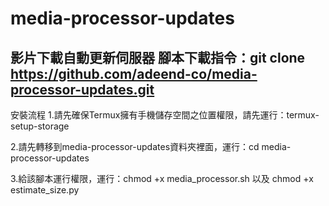 # media-processor-updates
影片下載自動更新伺服器
腳本下載指令：git clone https://github.com/adeend-co/media-processor-updates.git
-------------------------------
安裝流程
1.請先確保Termux擁有手機儲存空間之位置權限，請先運行：termux-setup-storage

2.請先轉移到media-processor-updates資料夾裡面，運行：cd media-processor-updates

3.給該腳本運行權限，運行：chmod +x media_processor.sh 以及 chmod +x estimate_size.py

